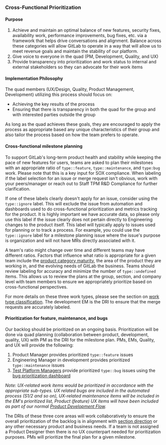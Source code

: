 ### Cross-Functional Prioritization

#### Purpose

1. Achieve and maintain an optimal balance of new features, security fixes, availability work, performance improvements, bug fixes, etc. via a framework that helps drive conversations and alignment. Balance across these categories will allow GitLab to operate in a way that will allow us to meet revenue goals and maintain the stability of our platform.
1. Give voice to everyone in the quad (PM, Development, Quality, and UX)
1. Provide transparency into prioritization and work status to internal and external stakeholders so they can advocate for their work items

#### Implementation Philosophy

The quad members (UX/Design, Quality, Product Management, Development) utilizing this process should focus on:

- Achieving the key results of the process
- Ensuring that there is transparency in both the quad for the group and with interested parties outside the group

As long as the quad achieves these goals, they are encouraged to apply the process as appropriate based any unique characteristics of their group and also tailor the process based on how the team prefers to operate.

#### Cross-functional milestone planning

To support GitLab's long-term product health and stability while keeping the pace of new features for users, teams are asked to plan their milestones with an appropriate ratio of `type::feature`, `type::maintenance`, and `type:bug` work.  Please note that this is a key input for SOX compliance. When labeling if the label selection for an issue or merge request isn't obvious, work with your peers/manager or reach out to Staff TPM R&D Compliance for further clarification.

If one of these labels clearly doesn't apply for an issue, consider using the `type::ignore` label. This will exclude the issue from automation and dashboards used to do cross-functional prioritization and metrics tracking for the product. It is highly important we have accurate data, so please only use this label if the issue clearly does not pertain directly to Engineering changes to the product itself. This label will typically apply to issues used for planning or to track a process. For example, you could use the `type::ignore` label for a milestone planning issue where the issue's purpose is organization and will not have MRs directly associated with it.

A team's ratio might change over time and different teams may have different ratios. Factors that influence what ratio is appropriate for a given team include the [product category maturity](/handbook/product/categories/), the area of the product they are working in, and the evolving needs of GitLab the business. Teams should review labeling for accuracy and minimize the number of `type::undefined` items. This allows us to review the plans at the group, section, and company level with team members to ensure we appropriately prioritize based on cross-functional perspectives.

For more details on these three work types, please see the section on [work type classification](/handbook/product/groups/product-analysis/engineering/dashboards/#work-type-classification).  The development EM is the DRI to ensure that the merge requests are accurately labeled.

#### Prioritization for feature, maintenance, and bugs

Our backlog should be prioritized on an ongoing basis. Prioritization will be done via quad planning (collaboration between product, development, quality, UX) with PM as the DRI for the milestone plan. PMs, EMs, Quality, and UX will provide the following:

1. Product Manager provides prioritized `type::feature` issues
1. Engineering Manager in development provides prioritized `type::maintenance` issues
1. [Test Platform Managers](/handbook/engineering/infrastructure/test-platform/#milestone-planning) provide prioritized `type::bug` issues using the [bug prioritization dashboard](https://10az.online.tableau.com/t/gitlab/views/OpenBugAgeOBA/BugPrioritizationDashboard)

*Note: UX-related work items would be prioritized in accordance with the appropriate sub-types. UX related bugs are included in the automated process (S1/2 and so on), UX-related maintenance items will be included in the EM's prioritized list, Product (feature) UX items will have been included as part of our normal [Product Development Flow](/handbook/product-development-flow/).*

The DRIs of these three core areas will work collaboratively to ensure the overall prioritization of the backlog is in alignment with [section direction](https://about.gitlab.com/direction/#devops-stages) or any other necessary product and business needs. If a team is not assigned a Product Designer then there is no UX counterpart needed for prioritization purposes. PMs will prioritize the final plan for a given milestone.
